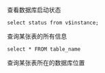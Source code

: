 
```text

```

查看数据库启动状态
```text
select status from v$instance;
```
查询某张表的所有信息
```text
select * FROM table_name
```
查询某张表所在的数据库位置
```text

```

```text

```

```text

```

```text

```

```text

```
